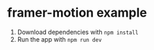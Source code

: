 # framer-motion example

1. Download dependencies with `npm install`
2. Run the app with `npm run dev`
